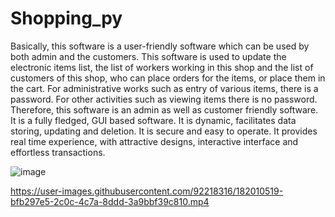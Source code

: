 # Shopping_py
Basically, this software is a user-friendly software which can be used by both admin and the customers. This software is used to update the electronic items list, the list of workers working in this shop and the list of customers of this shop, who can place orders for the items, or place them in the cart. For administrative works such as entry of various items, there is a password. For other activities such as viewing items there is no password. Therefore, this software is an admin as well as customer friendly software. It is a fully fledged, GUI based software. It is dynamic, facilitates data storing, updating and deletion. It is secure and easy to operate. It provides real time experience, with attractive designs, interactive interface and effortless transactions.

![image](https://user-images.githubusercontent.com/92218316/182012302-4f737a63-258b-4ae3-88d4-5905cac0aefb.png)


https://user-images.githubusercontent.com/92218316/182010519-bfb297e5-2c0c-4c7a-8ddd-3a9bbf39c810.mp4






